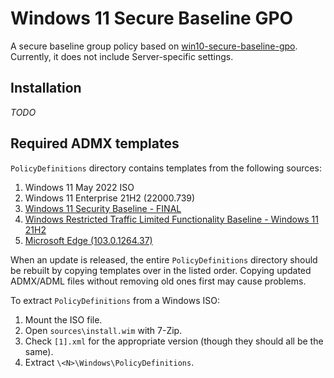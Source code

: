 Windows 11 Secure Baseline GPO
==============================

A secure baseline group policy based on [win10-secure-baseline-gpo][win10].
Currently, it does not include Server-specific settings.

[win10]: https://github.com/mxk/win10-secure-baseline-gpo

Installation
------------

*TODO*

Required ADMX templates
-----------------------

`PolicyDefinitions` directory contains templates from the following sources:

1. Windows 11 May 2022 ISO
2. Windows 11 Enterprise 21H2 (22000.739)
3. [Windows 11 Security Baseline - FINAL][SCT]
4. [Windows Restricted Traffic Limited Functionality Baseline - Windows 11 21H2][RTLFB]
5. [Microsoft Edge (103.0.1264.37)][Edge]

[SCT]: https://www.microsoft.com/en-us/download/details.aspx?id=55319
[RTLFB]: https://docs.microsoft.com/en-us/windows/privacy/manage-connections-from-windows-operating-system-components-to-microsoft-services
[Edge]: https://www.microsoft.com/en-us/edge/business/download

When an update is released, the entire `PolicyDefinitions` directory should be
rebuilt by copying templates over in the listed order. Copying updated ADMX/ADML
files without removing old ones first may cause problems.

To extract `PolicyDefinitions` from a Windows ISO:

1. Mount the ISO file.
2. Open `sources\install.wim` with 7-Zip.
3. Check `[1].xml` for the appropriate version (though they should all be the same).
4. Extract `\<N>\Windows\PolicyDefinitions`.
